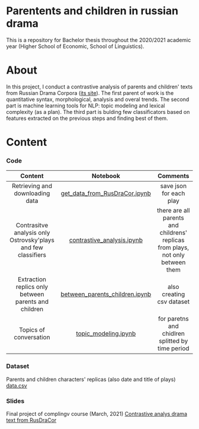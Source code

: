 # Parentents and children in russian drama
This is a repository for Bachelor thesis throughout the 2020/2021 academic year (Higher School of Economic, School of Linguistics). 

# About 
In this project, I conduct a contrastive analysis of parents and children' texts from Russian Drama Corpora ([its site](https://dracor.org/)). The first parent of work is the quantitative syntax, morphological, analysis and overal trends. The second part is machine learning tools for NLP: topic modeling and lexical complexity (as a plan). The third part is bulding few classificators based on features extracted on the previous steps and finding best of them. 

# Content
### Code
|**Content**|**Notebook**|**Comments**|
|:--:|:--:|:--:|
|Retrieving and downloading data|[get_data_from_RusDraCor.ipynb](https://github.com/Gratisfo/Parentents-and-children/blob/main/get_data_from_RusDraCor.ipynb)|save json for each play|
|Contrasitve analysis only Ostrovsky'plays and few classifiers|[сontrastive_analysis.ipynb](https://github.com/Gratisfo/Parentents-and-children/blob/main/сontrastive_analysis.ipynb)|there are all parents and childrens' replicas from plays, not only between them|
|Extraction replics only between parents and children|[between_parents_children.ipynb](https://github.com/Gratisfo/Parentents-and-children/blob/main/between_parents_children.ipynb)|also creating csv dataset|
|Topics of conversation| [topic_modeling.ipynb](https://github.com/Gratisfo/Parentents-and-children/blob/main/topic_modeling.ipynb)| for paretns and chidlren splitted by time period|

### Dataset 
Parents and children characters' replicas (also date and title of plays) [data.csv](https://github.com/Gratisfo/Parentents-and-children/blob/main/data.csv)

### Slides
Final project of complingv course (March, 2021) [Contrastive analys drama text from RusDraCor](https://github.com/Gratisfo/Parentents-and-children/blob/main/%D0%9A%D0%BE%D0%BD%D1%82%D1%80%D0%B0%D1%81%D1%82%D0%B8%D0%B2%D0%BD%D1%8B%D0%B9%20%D0%B0%D0%BD%D0%B0%D0%BB%D0%B8%D0%B7%20%D1%82%D0%B5%D0%BA%D1%81%D1%82%D0%BE%D0%B2%20RusDraCor.pdf)
